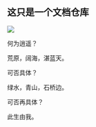 ## 这只是一个文档仓库

![](https://i.loli.net/2018/09/13/5b9a0592871a5.gif)

何为逍遥？

荒原，阔海，湛蓝天。

可否具体？

绿水，青山，石桥边。

可否再具体？

此生由我。
